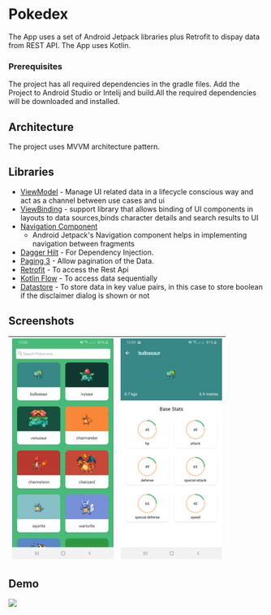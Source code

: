 # Pokedex

The App uses a set of Android Jetpack libraries plus Retrofit to dispay data from REST API. The App
uses Kotlin.

### Prerequisites

The project has all required dependencies in the gradle files. Add the Project to Android Studio or
Intelij and build.All the required dependencies will be downloaded and installed.

## Architecture

The project uses MVVM architecture pattern.

## Libraries


* [ViewModel](https://developer.android.com/topic/libraries/architecture/viewmodel/) - Manage UI
  related data in a lifecycle conscious way and act as a channel between use cases and ui
* [ViewBinding](https://developer.android.com/topic/libraries/data-binding) - support library that
  allows binding of UI components in layouts to data sources,binds character details and search
  results to UI
* [Navigation Component](https://developer.android.com/guide/navigation/navigation-getting-started)
  - Android Jetpack's Navigation component helps in implementing navigation between fragments
* [Dagger Hilt](https://developer.android.com/jetpack/androidx/releases/hilt) - For Dependency
  Injection.
* [Paging 3](https://developer.android.com/topic/libraries/architecture/paging/v3-overview?hl=in) -
  Allow pagination of the Data.
* [Retrofit](https://square.github.io/retrofit/) - To access the Rest Api
* [Kotlin Flow](https://developer.android.com/kotlin/flow) - To access data sequentially
* [Datastore](https://developer.android.com/topic/libraries/architecture/datastore) - To store data
  in key value pairs, in this case to store boolean if the disclaimer dialog is shown or not

## Screenshots

|<img src="screenshots/home.jpg" width=200/>|<img src="screenshots/stats.jpg" width=200/>|
|:----:|:----:|

## Demo

<img src="demo/gif.gif" width=400/>
